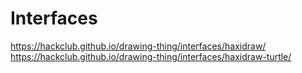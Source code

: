 # Interfaces

<https://hackclub.github.io/drawing-thing/interfaces/haxidraw/>
<https://hackclub.github.io/drawing-thing/interfaces/haxidraw-turtle/>

